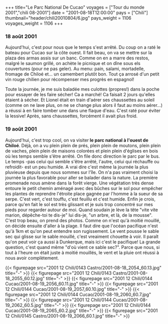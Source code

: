 +++
title="Le Parc National De Cucao"
voyages = ["Tour du monde 2001","chili 08-2001"]
date = "2001-08-18T12:00:00"
pays = ["Chili"]
thumbnail="header/chili20010804/6.jpg"
pays_weight = 1106
voyages_weight = 1106
+++
### 18 août 2001

Aujourd'hui, c'est pour nous que le temps s'est arrêté. Du coup on a raté le 
bateau pour Cucao sur la côte ouest. Il fait beau, on va se mettre sur la plaza 
des armas assis sur un banc. Comme on en a marre des restos, malgré le saumon 
grillé, on achète le picnique et on dîne sous els couvertures (pour ne pas geler). 
Au menu: pain, salami, mortadelle, fromage de Chiloé et... un camembert plutôt 
bon. Tout ça arrosé d'un petit vin rouge chilien pour récompenser mes progrès 
en espagnol!

Toute la journée, je me suis baladée mes culottes (propres!) dans la poche 
pour essayer de les faire sécher! Ca a marché! Ca faisait 2 jours qu'elles étaient 
à sécher. Et Lionel était en train d'aérer ses chaussettes au soleil (comme 
on ne lave plus, on ne se change plus alors il faut au moins aérer...) a réussi 
à en faire tomber une dans une flaque d'eau. C'est raté pour éviter la lessive! 
Après, sans chaussettes, forcément il avait plus froid.

### 19 août 2001

Aujourd'hui, c'est trop cool, on va visiter<b> le parc national à l'ouest de 
Chiloé</b>. Déjà, on a vu plein plein de prés, plein plein de moutons, plein 
plein de vaches, plein plein de maisons colorées et plein plein d'églises en 
bois où les temps semble s'être arrêté. On file donc direction le parc par le 
bus. Le temps -pas celui qui semble s'être arrêté, l'autre, celui qui réchauffe 
ou refroidit- est un peu humide. A vrai dire c'est même la journée la plus pluvieuse 
depuis que nous sommes sur l'île. On n'a pas vraiment choisi la journée la plus 
favorable pour aller se balader dans la nature. La première promenade nous amène 
dans la forêt vierge. Une végétation très dense entoure le petit chemin aménagé 
avec des bûches sur le sol pour empêcher les plantes de reprendre l'étroite 
place gagnée par l'homme à la sueur de sa serpe. C'est vert, c'est touffu, c'est 
feuillu et c'est humide. Enfin je crois, parce qu'en fait le sol est très glissant 
et je suis trop concentré sur mes pieds pour regarder autour de moi. Quand soudain 
je lève la tête "vite vite marion, dépêche-toi te dis-je" lui dis-je, "un arbre, 
et là, de la mousse". C'est trop beau, on prend des photos. Comme on n'est qu'à 
moitié mouillé, on décide ensuite d'aller à la plage. Il faut dire que l'océan 
pacifique n'est qu'à 1km et qu'on peut entendre son rugissement. Le vent pousse 
le sable sec qui glisse sur le sable mouillé, c'est vreaiment chouette à voir. 
Il paraît qu'on peut voir ça aussi à Dunkerque, mais ici c'est le pacifique! 
La grande question, c'est quand même "d'où vient ce sable sec?". Parce que nous, 
si tout à l'heure on était juste à moitié mouillés, le vent et la pluie ont 
réussi à nous avoir complètement.


<div id="TOTO">{{< figurepage src="2001 12 Chili/0143 Castro/2001-08-18_2054_60.13.jpg" title="-"  >}}
{{< figurepage src="2001 12 Chili/0143 Castro/2001-08-18_2055_60.12.jpg" title="-"  >}}
{{< figurepage src="2001 12 Chili/0144 Cucao/2001-08-19_2056_60.11.jpg" title="-"  >}}
{{< figurepage src="2001 12 Chili/0144 Cucao/2001-08-19_2057_60.10.jpg" title="-"  >}}
{{< figurepage src="2001 12 Chili/0144 Cucao/2001-08-19_2060_60.7.jpg" title="-"  >}}
{{< figurepage src="2001 12 Chili/0144 Cucao/2001-08-19_2062_60.5.jpg" title="-"  >}}
{{< figurepage src="2001 12 Chili/0144 Cucao/2001-08-19_2065_60.2.jpg" title="-"  >}}
{{< figurepage src="2001 12 Chili/0145 Castro/2001-08-19_2066_60.1.jpg" title="-"  >}}
</DIV>

